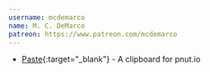 ```yaml
---
username: mcdemarco
name: M. C. DeMarco 
patreon: https://www.patreon.com/mcdemarco
---
```

    
* [Paste](http://paste.mcdemarco.net){:target="_blank"} - A clipboard for pnut.io